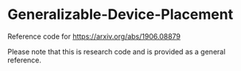 # Generalizable-Device-Placement
Reference code for https://arxiv.org/abs/1906.08879

Please note that this is research code and is provided as a general reference.
